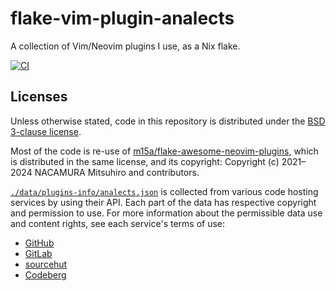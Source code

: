 # flake-vim-plugin-analects

A collection of Vim/Neovim plugins I use, as a Nix flake.

[![CI][b1]][b2]

[b1]: https://img.shields.io/github/actions/workflow/status/m15a/flake-vim-plugin-analects/check.yml?style=flat-square&logo=github&label=CI
[b2]: https://github.com/m15a/flake-vim-plugin-analects/actions/workflows/check.yml

## Licenses

Unless otherwise stated, code in this repository is distributed under
the [BSD 3-clause license](./LICENSE).

Most of the code is re-use of [m15a/flake-awesome-neovim-plugins][1],
which is distributed in the same license, and its copyright:
Copyright (c) 2021–2024 NACAMURA Mitsuhiro and contributors.

[1]: https://github.com/m15a/flake-awesome-neovim-plugins

[`./data/plugins-info/analects.json`](data/plugins-info/analects.json)
is collected from various code hosting services by using their API.
Each part of the data has respective copyright and permission to use.
For more information about the permissible data use and content rights,
see each service's terms of use:

- [GitHub](https://docs.github.com/en/site-policy/github-terms/github-terms-of-service)
- [GitLab](https://handbook.gitlab.com/handbook/legal/api-terms/)
- [sourcehut](https://man.sr.ht/terms.md)
- [Codeberg](https://codeberg.org/codeberg/org/src/branch/main/TermsOfUse.md)

<!-- vim:set tw=72 spell nowrap: -->

